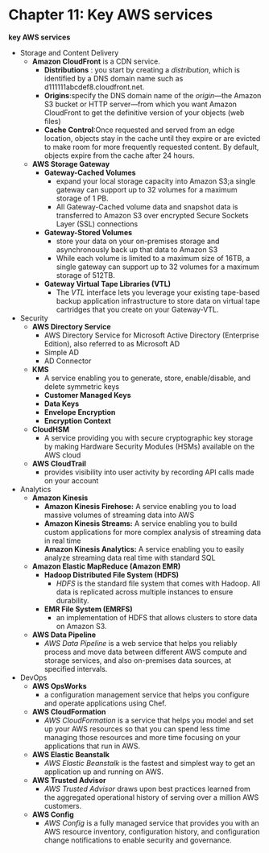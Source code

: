 # Chapter 11: Key AWS services



**key AWS services**

* Storage and Content Delivery
  * **Amazon CloudFront** is a CDN service.
    * **Distributions** : you start by creating a _distribution_, which is identified by a DNS domain name such as d111111abcdef8.cloudfront.net.
    * **Origins**:specify the DNS domain name of the _origin_—the Amazon S3 bucket or HTTP server—from which you want Amazon CloudFront to get the definitive version of your objects \(web files\)
    * **Cache Control**:Once requested and served from an edge location, objects stay in the cache until they expire or are evicted to make room for more frequently requested content. By default, objects expire from the cache after 24 hours.
  * **AWS Storage Gateway**
    * **Gateway-Cached Volumes** 
      * expand your local storage capacity into Amazon S3;a single gateway can support up to 32 volumes for a maximum storage of 1 PB.
      * All Gateway-Cached volume data and snapshot data is transferred to Amazon S3 over encrypted Secure Sockets Layer \(SSL\) connections
    * **Gateway-Stored Volumes** 
      * store your data on your on-premises storage and asynchronously back up that data to Amazon S3
      * While each volume is limited to a maximum size of 16TB, a single gateway can support up to 32 volumes for a maximum storage of 512TB.
    * **Gateway Virtual Tape Libraries \(VTL\)** 
      * The _VTL_ interface lets you leverage your existing tape-based backup application infrastructure to store data on virtual tape cartridges that you create on your Gateway-VTL.
* Security
  * **AWS Directory Service**
    * AWS Directory Service for Microsoft Active Directory \(Enterprise Edition\), also referred to as Microsoft AD
    * Simple AD
    * AD Connector
  * **KMS**
    * A service enabling you to generate, store, enable/disable, and delete symmetric keys
    * **Customer Managed Keys** 
    * **Data Keys**
    * **Envelope Encryption**
    * **Encryption Context**
  * **CloudHSM**
    * A service providing you with secure cryptographic key storage by making Hardware Security Modules \(HSMs\) available on the AWS cloud
  * **AWS CloudTrail**
    * provides visibility into user activity by recording API calls made on your account
* Analytics
  * **Amazon Kinesis**
    * **Amazon Kinesis Firehose:** A service enabling you to load massive volumes of streaming data into AWS
    * **Amazon Kinesis Streams:** A service enabling you to build custom applications for more complex analysis of streaming data in real time
    * **Amazon Kinesis Analytics:** A service enabling you to easily analyze streaming data real time with standard SQL
  * **Amazon Elastic MapReduce \(Amazon EMR\)**
    * **Hadoop Distributed File System \(HDFS\)** 
      * _HDFS_ is the standard file system that comes with Hadoop. All data is replicated across multiple instances to ensure durability. 
    * **EMR File System \(EMRFS\)** 
      * an implementation of HDFS that allows clusters to store data on Amazon S3.
  * **AWS Data Pipeline**
    * _AWS Data Pipeline_ is a web service that helps you reliably process and move data between different AWS compute and storage services, and also on-premises data sources, at specified intervals. 
* DevOps
  * **AWS OpsWorks**
    * a configuration management service that helps you configure and operate applications using Chef. 
  * **AWS CloudFormation**
    * _AWS CloudFormation_ is a service that helps you model and set up your AWS resources so that you can spend less time managing those resources and more time focusing on your applications that run in AWS.
  * **AWS Elastic Beanstalk**
    * _AWS Elastic Beanstalk_ is the fastest and simplest way to get an application up and running on AWS. 
  * **AWS Trusted Advisor**
    * _AWS Trusted Advisor_ draws upon best practices learned from the aggregated operational history of serving over a million AWS customers. 
  * **AWS Config**
    * _AWS Config_ is a fully managed service that provides you with an AWS resource inventory, configuration history, and configuration change notifications to enable security and governance. 

